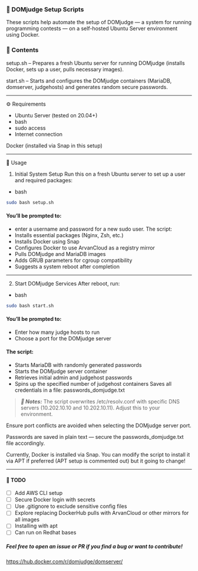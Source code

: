 ### 🧰 DOMjudge Setup Scripts
These scripts help automate the setup of DOMjudge — a system for running programming contests — on a self-hosted Ubuntu Server environment using Docker.

### 📁 Contents
setup.sh – Prepares a fresh Ubuntu server for running DOMjudge (installs Docker, sets up a user, pulls necessary images).

start.sh – Starts and configures the DOMjudge containers (MariaDB, domserver, judgehosts) and generates random secure passwords.

<hr>

⚙️ Requirements
- Ubuntu Server (tested on 20.04+)
- bash
- sudo access
- Internet connection

Docker (installed via Snap in this setup)

<hr>

🔧 Usage
1. Initial System Setup
Run this on a fresh Ubuntu server to set up a user and required packages:

- bash

```bash
sudo bash setup.sh
```

#### You’ll be prompted to:
- enter a username and password for a new sudo user. The script:
- Installs essential packages (Nginx, Zsh, etc.)
- Installs Docker using Snap
- Configures Docker to use ArvanCloud as a registry mirror
- Pulls DOMjudge and MariaDB images
- Adds GRUB parameters for cgroup compatibility
- Suggests a system reboot after completion

<hr>

2. Start DOMjudge Services
After reboot, run:

- bash
```bash
sudo bash start.sh
```
#### You’ll be prompted to:

- Enter how many judge hosts to run
- Choose a port for the DOMjudge server

#### The script:
-  Starts MariaDB with randomly generated passwords
-  Starts the DOMjudge server container
- Retrieves initial admin and judgehost passwords
- Spins up the specified number of judgehost containers
Saves all credentials in a file: passwords_domjudge.txt


> **_📄 Notes:_** 
The script overwrites /etc/resolv.conf with specific DNS servers (10.202.10.10 and 10.202.10.11). Adjust this to your environment.

Ensure port conflicts are avoided when selecting the DOMjudge server port.

Passwords are saved in plain text — secure the passwords_domjudge.txt file accordingly.

Currently, Docker is installed via Snap. You can modify the script to install it via APT if preferred (APT setup is commented out) but it going to change!

<hr>

#### 🚧 TODO
- [ ] Add AWS CLI setup
- [ ] Secure Docker login with secrets
- [ ] Use .gitignore to exclude sensitive config files
- [ ] Explore replacing DockerHub pulls with ArvanCloud or other mirrors for all images
- [ ] Installing with apt
- [ ] Can run on Redhat bases

##### Feel free to open an issue or PR if you find a bug or want to contribute!

https://hub.docker.com/r/domjudge/domserver/
